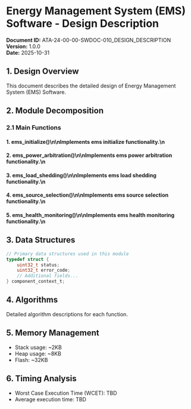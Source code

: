# Energy Management System (EMS) Software - Design Description

**Document ID:** ATA-24-00-00-SWDOC-010_DESIGN_DESCRIPTION  
**Version:** 1.0.0  
**Date:** 2025-10-31

## 1. Design Overview

This document describes the detailed design of Energy Management System (EMS) Software.

## 2. Module Decomposition

### 2.1 Main Functions

#### 1. ems_initialize()\n\nImplements ems initialize functionality.\n
#### 2. ems_power_arbitration()\n\nImplements ems power arbitration functionality.\n
#### 3. ems_load_shedding()\n\nImplements ems load shedding functionality.\n
#### 4. ems_source_selection()\n\nImplements ems source selection functionality.\n
#### 5. ems_health_monitoring()\n\nImplements ems health monitoring functionality.\n

## 3. Data Structures

```c
// Primary data structures used in this module
typedef struct {
    uint32_t status;
    uint32_t error_code;
    // Additional fields...
} component_context_t;
```

## 4. Algorithms

Detailed algorithm descriptions for each function.

## 5. Memory Management

- Stack usage: ~2KB
- Heap usage: ~8KB
- Flash: ~32KB

## 6. Timing Analysis

- Worst Case Execution Time (WCET): TBD
- Average execution time: TBD

